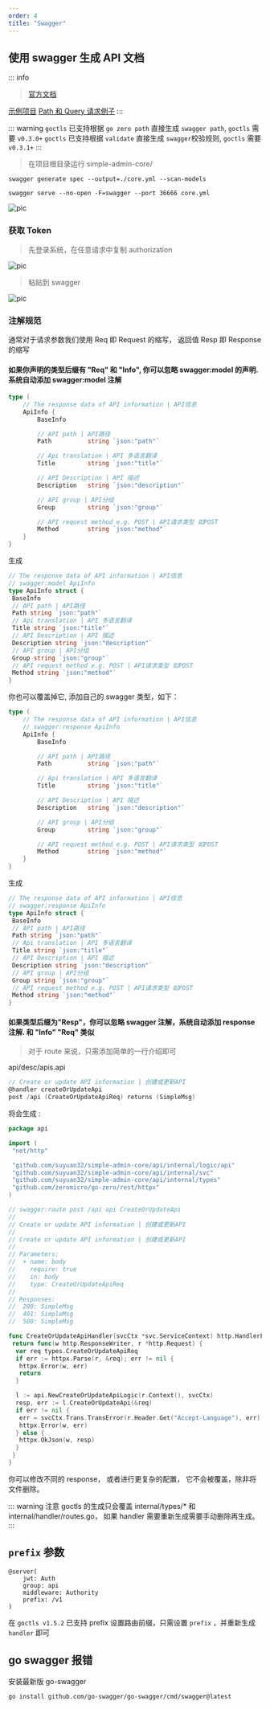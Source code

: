 ```yaml
---
order: 4
title: "Swagger"
---
```


## 使用 swagger 生成 API 文档

::: info

> [官方文档](https://goswagger.io/use/spec/meta.html)

[示例项目](https://github.com/suyuan32/simple-admin-example-features/tree/main/swagger) [Path 和 Query 请求例子](https://github.com/suyuan32/simple-admin-example-features/blob/main/swagger/desc/base.api)
:::

::: warning
`goctls` 已支持根据 `go zero path` 直接生成 `swagger path`, `goctls` 需要 `v0.3.0+`
`goctls` 已支持根据 `validate` 直接生成 `swagger`校验规则, `goctls` 需要 `v0.3.1+`
:::

> 在项目根目录运行 simple-admin-core/

```shell
swagger generate spec --output=./core.yml --scan-models

swagger serve --no-open -F=swagger --port 36666 core.yml
```

![pic](/assets/swagger.png)

### 获取 Token

> 先登录系统，在任意请求中复制 authorization

![pic](/assets/get_token.png)

> 粘贴到 swagger

![pic](/assets/swagger_authority.png)

### 注解规范

通常对于请求参数我们使用 Req 即 Request 的缩写， 返回值 Resp 即 Response 的缩写

#### 如果你声明的类型后缀有 "Req" 和 "Info", 你可以忽略 swagger:model 的声明. 系统自动添加 swagger:model 注解

```go
type (
    // The response data of API information | API信息
    ApiInfo {
        BaseInfo

        // API path | API路径
        Path          string `json:"path"`

        // Api translation | API 多语言翻译
        Title         string `json:"title"`

        // API Description | API 描述
        Description   string `json:"description"`

        // API group | API分组
        Group         string `json:"group"`

        // API request method e.g. POST | API请求类型 如POST
        Method        string `json:"method"`
    }
}
```

生成

```go
// The response data of API information | API信息
// swagger:model ApiInfo
type ApiInfo struct {
 BaseInfo
 // API path | API路径
 Path string `json:"path"`
 // Api translation | API 多语言翻译
 Title string `json:"title"`
 // API Description | API 描述
 Description string `json:"description"`
 // API group | API分组
 Group string `json:"group"`
 // API request method e.g. POST | API请求类型 如POST
 Method string `json:"method"`
}

```

你也可以覆盖掉它, 添加自己的 swagger 类型，如下：

```go
type (
    // The response data of API information | API信息
    // swagger:response ApiInfo
    ApiInfo {
        BaseInfo

        // API path | API路径
        Path          string `json:"path"`

        // Api translation | API 多语言翻译
        Title         string `json:"title"`

        // API Description | API 描述
        Description   string `json:"description"`

        // API group | API分组
        Group         string `json:"group"`

        // API request method e.g. POST | API请求类型 如POST
        Method        string `json:"method"`
    }
}

```

生成

```go
// The response data of API information | API信息
// swagger:response ApiInfo
type ApiInfo struct {
 BaseInfo
 // API path | API路径
 Path string `json:"path"`
 // Api translation | API 多语言翻译
 Title string `json:"title"`
 // API Description | API 描述
 Description string `json:"description"`
 // API group | API分组
 Group string `json:"group"`
 // API request method e.g. POST | API请求类型 如POST
 Method string `json:"method"`
}
```

#### 如果类型后缀为"Resp"，你可以忽略 swagger 注解，系统自动添加 response 注解. 和 "Info" "Req" 类似

> 对于 route 来说，只需添加简单的一行介绍即可

api/desc/apis.api

```go
// Create or update API information | 创建或更新API
@handler createOrUpdateApi
post /api (CreateOrUpdateApiReq) returns (SimpleMsg)
```

将会生成 :

```go
package api

import (
 "net/http"

 "github.com/suyuan32/simple-admin-core/api/internal/logic/api"
 "github.com/suyuan32/simple-admin-core/api/internal/svc"
 "github.com/suyuan32/simple-admin-core/api/internal/types"
 "github.com/zeromicro/go-zero/rest/httpx"
)

// swagger:route post /api api CreateOrUpdateApi
//
// Create or update API information | 创建或更新API
//
// Create or update API information | 创建或更新API
//
// Parameters:
//  + name: body
//    require: true
//    in: body
//    type: CreateOrUpdateApiReq
//
// Responses:
//  200: SimpleMsg
//  401: SimpleMsg
//  500: SimpleMsg

func CreateOrUpdateApiHandler(svcCtx *svc.ServiceContext) http.HandlerFunc {
 return func(w http.ResponseWriter, r *http.Request) {
  var req types.CreateOrUpdateApiReq
  if err := httpx.Parse(r, &req); err != nil {
   httpx.Error(w, err)
   return
  }

  l := api.NewCreateOrUpdateApiLogic(r.Context(), svcCtx)
  resp, err := l.CreateOrUpdateApi(&req)
  if err != nil {
   err = svcCtx.Trans.TransError(r.Header.Get("Accept-Language"), err)
   httpx.Error(w, err)
  } else {
   httpx.OkJson(w, resp)
  }
 }
}

```

你可以修改不同的 response， 或者进行更复杂的配置， 它不会被覆盖，除非将文件删除。

::: warning
注意 goctls 的生成只会覆盖 internal/types/\* 和 internal/handler/routes.go， 如果 handler 需要重新生成需要手动删除再生成。
:::

## `prefix` 参数

```text
@server(
    jwt: Auth
    group: api
    middleware: Authority
    prefix: /v1
)
```

在 `goctls v1.5.2` 已支持 prefix 设置路由前缀，只需设置 `prefix` ，并重新生成 `handler` 即可

## go swagger 报错

安装最新版 go-swagger

```shell
go install github.com/go-swagger/go-swagger/cmd/swagger@latest
```
